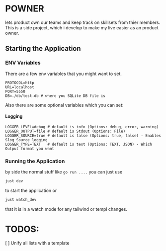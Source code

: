 # POWNER

lets product own our teams and keep track on skillsets from thier members.
This is a side project, which i develop to make my live easier as an product owner.

## Starting the Application

### ENV Variables

There are a few env variables that you might want to set.

```.env
PROTOCOL=http
URL=localhost
PORT=5550
DB=./db/test.db # where you SQLite DB file is
```

Also there are some optional variables which you can set:

#### Logging

```.env
LOGGER_LEVEL=debug # default is info (Options: debug, error, warning)
LOGGER_OUTPUT=file # default is Stdout (Options: File)
LOGGER_SOURCE=true # default is false (Options: true, false) - Enables Slog Source logging
LOGGER_TYPE=TEXT   # default is text (Options: TEXT, JSON) - Which Output format you want
```

### Running the Application

by side the normal stuff like `go run ....` you can just use

```bash
just dev
```

to start the application
or

```bash
just watch_dev
```

that it is in a watch mode for any tailwind or templ changes.

# TODOS:

[ ] Unify all lists with a template

